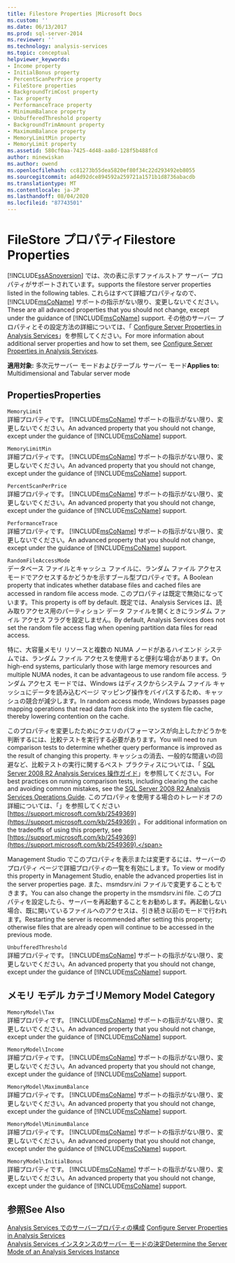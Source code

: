 ```yaml
---
title: Filestore Properties |Microsoft Docs
ms.custom: ''
ms.date: 06/13/2017
ms.prod: sql-server-2014
ms.reviewer: ''
ms.technology: analysis-services
ms.topic: conceptual
helpviewer_keywords:
- Income property
- InitialBonus property
- PercentScanPerPrice property
- FileStore properties
- BackgroundTrimCost property
- Tax property
- PerformanceTrace property
- MinimumBalance property
- UnbufferedThreshold property
- BackgroundTrimAmount property
- MaximumBalance property
- MemoryLimitMin property
- MemoryLimit property
ms.assetid: 580cf0aa-7425-4d48-aa8d-128f5b488fcd
author: minewiskan
ms.author: owend
ms.openlocfilehash: cc81273b55dea5820ef80f34c22d293492eb8055
ms.sourcegitcommit: ad4d92dce894592a259721a1571b1d8736abacdb
ms.translationtype: MT
ms.contentlocale: ja-JP
ms.lasthandoff: 08/04/2020
ms.locfileid: "87743501"
---
```

# <a name="filestore-properties"></a><span data-ttu-id="1a815-102">FileStore プロパティ</span><span class="sxs-lookup"><span data-stu-id="1a815-102">Filestore Properties</span></span>
  [!INCLUDE[ssASnoversion](../../includes/ssasnoversion-md.md)] <span data-ttu-id="1a815-103">では、次の表に示すファイルストア サーバー プロパティがサポートされています。</span><span class="sxs-lookup"><span data-stu-id="1a815-103">supports the filestore server properties listed in the following tables.</span></span> <span data-ttu-id="1a815-104">これらはすべて詳細プロパティなので、 [!INCLUDE[msCoName](../../includes/msconame-md.md)] サポートの指示がない限り、変更しないでください。</span><span class="sxs-lookup"><span data-stu-id="1a815-104">These are all advanced properties that you should not change, except under the guidance of [!INCLUDE[msCoName](../../includes/msconame-md.md)] support.</span></span> <span data-ttu-id="1a815-105">その他のサーバー プロパティとその設定方法の詳細については、「 [Configure Server Properties in Analysis Services](server-properties-in-analysis-services.md)」を参照してください。</span><span class="sxs-lookup"><span data-stu-id="1a815-105">For more information about additional server properties and how to set them, see [Configure Server Properties in Analysis Services](server-properties-in-analysis-services.md).</span></span>  
  
 <span data-ttu-id="1a815-106">**適用対象:** 多次元サーバー モードおよびテーブル サーバー モード</span><span class="sxs-lookup"><span data-stu-id="1a815-106">**Applies to:** Multidimensional and Tabular server mode</span></span>  
  
## <a name="properties"></a><span data-ttu-id="1a815-107">Properties</span><span class="sxs-lookup"><span data-stu-id="1a815-107">Properties</span></span>  
 `MemoryLimit`  
 <span data-ttu-id="1a815-108">詳細プロパティです。 [!INCLUDE[msCoName](../../includes/msconame-md.md)] サポートの指示がない限り、変更しないでください。</span><span class="sxs-lookup"><span data-stu-id="1a815-108">An advanced property that you should not change, except under the guidance of [!INCLUDE[msCoName](../../includes/msconame-md.md)] support.</span></span>  
  
 `MemoryLimitMin`  
 <span data-ttu-id="1a815-109">詳細プロパティです。 [!INCLUDE[msCoName](../../includes/msconame-md.md)] サポートの指示がない限り、変更しないでください。</span><span class="sxs-lookup"><span data-stu-id="1a815-109">An advanced property that you should not change, except under the guidance of [!INCLUDE[msCoName](../../includes/msconame-md.md)] support.</span></span>  
  
 `PercentScanPerPrice`  
 <span data-ttu-id="1a815-110">詳細プロパティです。 [!INCLUDE[msCoName](../../includes/msconame-md.md)] サポートの指示がない限り、変更しないでください。</span><span class="sxs-lookup"><span data-stu-id="1a815-110">An advanced property that you should not change, except under the guidance of [!INCLUDE[msCoName](../../includes/msconame-md.md)] support.</span></span>  
  
 `PerformanceTrace`  
 <span data-ttu-id="1a815-111">詳細プロパティです。 [!INCLUDE[msCoName](../../includes/msconame-md.md)] サポートの指示がない限り、変更しないでください。</span><span class="sxs-lookup"><span data-stu-id="1a815-111">An advanced property that you should not change, except under the guidance of [!INCLUDE[msCoName](../../includes/msconame-md.md)] support.</span></span>  
  
 `RandomFileAccessMode`  
 <span data-ttu-id="1a815-112">データベース ファイルとキャッシュ ファイルに、ランダム ファイル アクセス モードでアクセスするかどうかを示すブール型プロパティです。</span><span class="sxs-lookup"><span data-stu-id="1a815-112">A Boolean property that indicates whether database files and cached files are accessed in random file access mode.</span></span> <span data-ttu-id="1a815-113">このプロパティは既定で無効になっています。</span><span class="sxs-lookup"><span data-stu-id="1a815-113">This property is off by default.</span></span> <span data-ttu-id="1a815-114">既定では、Analysis Services は、読み取りアクセス用のパーティション データ ファイルを開くときにランダム ファイル アクセス フラグを設定しません。</span><span class="sxs-lookup"><span data-stu-id="1a815-114">By default, Analysis Services does not set the random file access flag when opening partition data files for read access.</span></span>  
  
 <span data-ttu-id="1a815-115">特に、大容量メモリ リソースと複数の NUMA ノードがあるハイエンド システムでは、ランダム ファイル アクセスを使用すると便利な場合があります。</span><span class="sxs-lookup"><span data-stu-id="1a815-115">On high-end systems, particularly those with large memory resources and multiple NUMA nodes, it can be advantageous to use random file access.</span></span> <span data-ttu-id="1a815-116">ランダム アクセス モードでは、Windows はディスクからシステム ファイル キャッシュにデータを読み込むページ マッピング操作をバイパスするため、キャッシュの競合が減少します。</span><span class="sxs-lookup"><span data-stu-id="1a815-116">In random access mode, Windows bypasses page mapping operations that read data from disk into the system file cache, thereby lowering contention on the cache.</span></span>  
  
 <span data-ttu-id="1a815-117">このプロパティを変更したためにクエリのパフォーマンスが向上したかどうかを判断するには、比較テストを実行する必要があります。</span><span class="sxs-lookup"><span data-stu-id="1a815-117">You will need to run comparison tests to determine whether query performance is improved as the result of changing this property.</span></span> <span data-ttu-id="1a815-118">キャッシュの消去、一般的な間違いの回避など、比較テストの実行に関するベスト プラクティスについては、「 [SQL Server 2008 R2 Analysis Services 操作ガイド](https://go.microsoft.com/fwlink/?LinkID=225539)」を参照してください。</span><span class="sxs-lookup"><span data-stu-id="1a815-118">For best practices on running comparison tests, including clearing the cache and avoiding common mistakes, see the [SQL Server 2008 R2 Analysis Services Operations Guide](https://go.microsoft.com/fwlink/?LinkID=225539).</span></span> <span data-ttu-id="1a815-119">このプロパティを使用する場合のトレードオフの詳細については、「」を参照してください [https://support.microsoft.com/kb/2549369](https://support.microsoft.com/kb/2549369) 。</span><span class="sxs-lookup"><span data-stu-id="1a815-119">For additional information on the tradeoffs of using this property, see [https://support.microsoft.com/kb/2549369](https://support.microsoft.com/kb/2549369).</span></span>  
  
 <span data-ttu-id="1a815-120">Management Studio でこのプロパティを表示または変更するには、サーバーのプロパティ ページで詳細プロパティの一覧を有効にします。</span><span class="sxs-lookup"><span data-stu-id="1a815-120">To view or modify this property in Management Studio, enable the advanced properties list in the server properties page.</span></span> <span data-ttu-id="1a815-121">また、msmdsrv.ini ファイルで変更することもできます。</span><span class="sxs-lookup"><span data-stu-id="1a815-121">You can also change the property in the msmdsrv.ini file.</span></span> <span data-ttu-id="1a815-122">このプロパティを設定したら、サーバーを再起動することをお勧めします。再起動しない場合、既に開いているファイルへのアクセスは、引き続き以前のモードで行われます。</span><span class="sxs-lookup"><span data-stu-id="1a815-122">Restarting the server is recommended after setting this property; otherwise files that are already open will continue to be accessed in the previous mode.</span></span>  
  
 `UnbufferedThreshold`  
 <span data-ttu-id="1a815-123">詳細プロパティです。 [!INCLUDE[msCoName](../../includes/msconame-md.md)] サポートの指示がない限り、変更しないでください。</span><span class="sxs-lookup"><span data-stu-id="1a815-123">An advanced property that you should not change, except under the guidance of [!INCLUDE[msCoName](../../includes/msconame-md.md)] support.</span></span>  
  
## <a name="memory-model-category"></a><span data-ttu-id="1a815-124">メモリ モデル カテゴリ</span><span class="sxs-lookup"><span data-stu-id="1a815-124">Memory Model Category</span></span>  
 `MemoryModel\Tax`  
 <span data-ttu-id="1a815-125">詳細プロパティです。 [!INCLUDE[msCoName](../../includes/msconame-md.md)] サポートの指示がない限り、変更しないでください。</span><span class="sxs-lookup"><span data-stu-id="1a815-125">An advanced property that you should not change, except under the guidance of [!INCLUDE[msCoName](../../includes/msconame-md.md)] support.</span></span>  
  
 `MemoryModel\Income`  
 <span data-ttu-id="1a815-126">詳細プロパティです。 [!INCLUDE[msCoName](../../includes/msconame-md.md)] サポートの指示がない限り、変更しないでください。</span><span class="sxs-lookup"><span data-stu-id="1a815-126">An advanced property that you should not change, except under the guidance of [!INCLUDE[msCoName](../../includes/msconame-md.md)] support.</span></span>  
  
 `MemoryModel\MaximumBalance`  
 <span data-ttu-id="1a815-127">詳細プロパティです。 [!INCLUDE[msCoName](../../includes/msconame-md.md)] サポートの指示がない限り、変更しないでください。</span><span class="sxs-lookup"><span data-stu-id="1a815-127">An advanced property that you should not change, except under the guidance of [!INCLUDE[msCoName](../../includes/msconame-md.md)] support.</span></span>  
  
 `MemoryModel\MinimumBalance`  
 <span data-ttu-id="1a815-128">詳細プロパティです。 [!INCLUDE[msCoName](../../includes/msconame-md.md)] サポートの指示がない限り、変更しないでください。</span><span class="sxs-lookup"><span data-stu-id="1a815-128">An advanced property that you should not change, except under the guidance of [!INCLUDE[msCoName](../../includes/msconame-md.md)] support.</span></span>  
  
 `MemoryModel\InitialBonus`  
 <span data-ttu-id="1a815-129">詳細プロパティです。 [!INCLUDE[msCoName](../../includes/msconame-md.md)] サポートの指示がない限り、変更しないでください。</span><span class="sxs-lookup"><span data-stu-id="1a815-129">An advanced property that you should not change, except under the guidance of [!INCLUDE[msCoName](../../includes/msconame-md.md)] support.</span></span>  
  
## <a name="see-also"></a><span data-ttu-id="1a815-130">参照</span><span class="sxs-lookup"><span data-stu-id="1a815-130">See Also</span></span>  
 <span data-ttu-id="1a815-131">[Analysis Services でのサーバープロパティの構成](server-properties-in-analysis-services.md) </span><span class="sxs-lookup"><span data-stu-id="1a815-131">[Configure Server Properties in Analysis Services](server-properties-in-analysis-services.md) </span></span>  
 [<span data-ttu-id="1a815-132">Analysis Services インスタンスのサーバー モードの決定</span><span class="sxs-lookup"><span data-stu-id="1a815-132">Determine the Server Mode of an Analysis Services Instance</span></span>](../instances/determine-the-server-mode-of-an-analysis-services-instance.md)  
  
  
